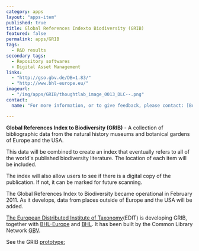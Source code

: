 ```yaml
---
category: apps
layout: "apps-item"
published: true
title: Global References Indexto Biodiversity (GRIB)
featured: false
permalink: apps/GRIB
tags: 
  - R&D results
secondary tags:
  - Repository softwares
  - Digital Asset Management
links: 
  - "http://gso.gbv.de/DB=1.83/"
  - "http://www.bhl-europe.eu/"
imageurl: 
  - "/img/apps/GRIB/thoughtlab_image_0013_DLC--.png"
contact: 
  name: "For more information, or to give feedback, please contact: [Boris Jacob](boris.jacob@mfn-berlin.de?subject=ThoughtLab:%20GRIB%20feedback)" 

---
```

**Global References Index to Biodiversity (GRIB)** - A collection of bibliographic data from the natural history museums and botanical gardens of Europe and the USA.

This data will be combined to create an index that eventually refers to all of the world&#39;s published biodiversity literature. The location of each item will be included.

The index will also allow users to see if there is a digital copy of the publication. If not, it can be marked for future scanning.

The Global References Index to Biodiversity became operational in February 2011. As it develops, data from places outside of Europe and the USA will be added.

[The European Distributed Institute of Taxonomy](http://www.e-taxonomy.eu/)(EDIT) is developing GRIB, together with [BHL-Europe](http://www.bhl-europe.eu/) and [BHL](http://www.biodiversitylibrary.org/). It has been built by the Common Library Network [GBV](http://www.gbv.de/vgm/).

See the GRIB [prototype:](http://gso.gbv.de/DB=1.83/)
